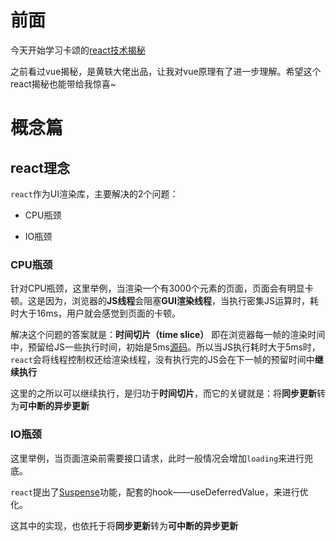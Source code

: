# 前面

今天开始学习卡颂的[react技术揭秘](https://react.iamkasong.com/)

之前看过vue揭秘，是黄轶大佬出品，让我对vue原理有了进一步理解。希望这个react揭秘也能带给我惊喜~

# 概念篇

## react理念

`react`作为UI渲染库，主要解决的2个问题：

- CPU瓶颈

- IO瓶颈

### CPU瓶颈

针对CPU瓶颈，这里举例，当渲染一个有3000个元素的页面，页面会有明显卡顿。这是因为，浏览器的**JS线程**会阻塞**GUI渲染线程**，当执行密集JS运算时，耗时大于16ms，用户就会感觉到页面的卡顿。

解决这个问题的答案就是：**时间切片（time slice）** 即在浏览器每一帧的渲染时间中，预留给JS一些执行时间，初始是5ms[源码](https://github.com/facebook/react/blob/1fb18e22ae66fdb1dc127347e169e73948778e5a/packages/scheduler/src/forks/SchedulerHostConfig.default.js#L119)。所以当JS执行耗时大于5ms时，`react`会将线程控制权还给渲染线程，没有执行完的JS会在下一帧的预留时间中**继续执行**

这里的之所以可以继续执行，是归功于**时间切片**，而它的关键就是：将**同步更新**转为**可中断的异步更新**

### IO瓶颈

这里举例，当页面渲染前需要接口请求，此时一般情况会增加`loading`来进行兜底。

`react`提出了[Suspense](https://zh-hans.reactjs.org/docs/concurrent-mode-suspense.html)功能，配套的hook——useDeferredValue，来进行优化。

这其中的实现，也依托于将**同步更新**转为**可中断的异步更新**